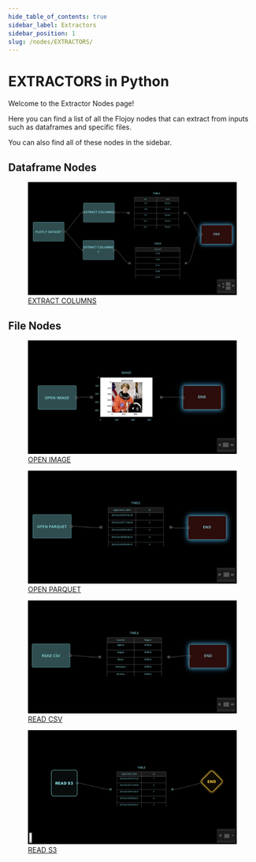 ```yaml
---
hide_table_of_contents: true
sidebar_label: Extractors
sidebar_position: 1
slug: /nodes/EXTRACTORS/
---
```


# EXTRACTORS in Python

Welcome to the Extractor Nodes page!

Here you can find a list of all the Flojoy nodes that can extract from inputs such as dataframes and specific files.

You can also find all of these nodes in the sidebar.

## Dataframe Nodes

<div className="flex flex-wrap" style={{ marginLeft: "-55px" }}>

<div className="p-4">
<a href="/nodes/EXTRACTORS/DATAFRAME/EXTRACT_COLUMNS/">
<figure style={{ width: "200px", height: "200px", objectFit: "scale-down", marginRight: "15px" }}>
<img src="https://raw.githubusercontent.com/flojoy-ai/docs/main/docs/nodes/EXTRACTORS/DATAFRAME/EXTRACT_COLUMNS/examples/EX1/output.jpeg" style={{ width: "200px", height: "200px", objectFit: "scale-down", marginRight: "15px" }} />
<figcaption>EXTRACT COLUMNS</figcaption>
</figure>
</a></div>

</div>

## File Nodes

<div className="flex flex-wrap" style={{ marginLeft: "-55px" }}>

<div className="p-4">
<a href="/nodes/EXTRACTORS/FILE/OPEN_IMAGE/">
<figure style={{ width: "200px", height: "200px", objectFit: "scale-down", marginRight: "15px" }}>
<img src="https://raw.githubusercontent.com/flojoy-ai/docs/main/docs/nodes/EXTRACTORS/FILE/OPEN_IMAGE/examples/EX1/output.jpeg" style={{ width: "200px", height: "200px", objectFit: "scale-down", marginRight: "15px" }} />
<figcaption>OPEN IMAGE</figcaption>
</figure>
</a></div>

<div className="p-4">
<a href="/nodes/EXTRACTORS/FILE/OPEN_PARQUET/">
<figure style={{ width: "200px", height: "200px", objectFit: "scale-down", marginRight: "15px" }}>
<img src="https://raw.githubusercontent.com/flojoy-ai/docs/main/docs/nodes/EXTRACTORS/FILE/OPEN_PARQUET/examples/EX1/output.jpeg" style={{ width: "200px", height: "200px", objectFit: "scale-down", marginRight: "15px" }} />
<figcaption>OPEN PARQUET</figcaption>
</figure>
</a></div>

<div className="p-4">
<a href="/nodes/EXTRACTORS/FILE/READ_CSV/">
<figure style={{ width: "200px", height: "200px", objectFit: "scale-down", marginRight: "15px" }}>
<img src="https://raw.githubusercontent.com/flojoy-ai/docs/main/docs/nodes/EXTRACTORS/FILE/READ_CSV/examples/EX1/output.jpeg" style={{ width: "200px", height: "200px", objectFit: "scale-down", marginRight: "15px" }} />
<figcaption>READ CSV</figcaption>
</figure>
</a></div>

<div className="p-4">
<a href="/nodes/EXTRACTORS/FILE/READ_S3/">
<figure style={{ width: "200px", height: "200px", objectFit: "scale-down", marginRight: "15px" }}>
<img src="https://raw.githubusercontent.com/flojoy-ai/docs/main/docs/nodes/EXTRACTORS/FILE/READ_S3/examples/EX1/output.jpeg" style={{ width: "200px", height: "200px", objectFit: "scale-down", marginRight: "15px" }} />
<figcaption>READ S3</figcaption>
</figure>
</a></div>

</div>
